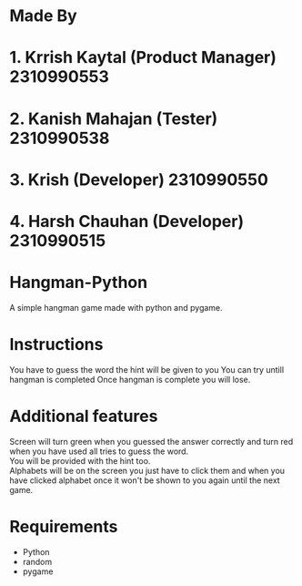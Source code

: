 # Made By 
# 1. Krrish Kaytal (Product Manager) 2310990553
# 2. Kanish Mahajan (Tester) 2310990538
# 3. Krish  (Developer) 2310990550
# 4. Harsh Chauhan (Developer) 2310990515

# Hangman-Python
A simple hangman game made with python and pygame.

# Instructions
You have to guess the word the hint will be given to you 
You can try untill hangman is completed
Once hangman is complete you will lose.

# Additional features
Screen will turn green when you guessed the answer correctly 
and turn red when you have used all tries to guess the word.<br>
You will be provided with the hint too.<br>
Alphabets will be on the screen you just have to click them 
and when you have clicked alphabet once it won't be shown to you again until the next game.



# Requirements
- Python 
- random
- pygame


